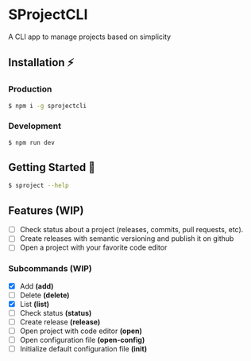 # SProjectCLI
A CLI app to manage projects based on simplicity

## Installation ⚡

### Production

```bash
$ npm i -g sprojectcli
```

### Development
```bash
$ npm run dev
```

## Getting Started 🚀

```bash
$ sproject --help
```

## Features (WIP)

- [ ] Check status about a project (releases, commits, pull requests, etc).
- [ ] Create releases with semantic versioning and publish it on github
- [ ] Open a project with your favorite code editor

### Subcommands (WIP)

- [x] Add **(add)**
- [ ] Delete **(delete)**
- [x] List **(list)**
- [ ] Check status **(status)**
- [ ] Create release **(release)**
- [ ] Open project with code editor **(open)**
- [ ] Open configuration file **(open-config)**
- [ ] Initialize default configuration file **(init)**
